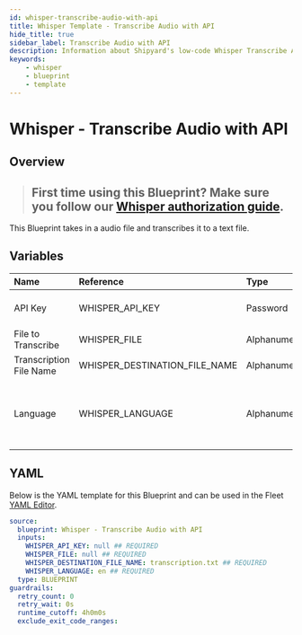 ```yaml
---
id: whisper-transcribe-audio-with-api
title: Whisper Template - Transcribe Audio with API
hide_title: true
sidebar_label: Transcribe Audio with API
description: Information about Shipyard's low-code Whisper Transcribe Audio with API blueprint. Transcribe a single audio file and store the transcription as a file with the Whisper API.
keywords:
    - whisper
    - blueprint
    - template
---
```


# Whisper - Transcribe Audio with API

## Overview

> ## **First time using this Blueprint? Make sure you follow our [Whisper authorization guide](https://www.shipyardapp.com/docs/blueprint-library/whisper/whisper-authorization/)**.

This Blueprint takes in a audio file and transcribes it to a text file. 

## Variables

| Name                    | Reference                     | Type         | Required           | Default           | Options | Description                                                |
|:------------------------|:------------------------------|:-------------|:-------------------|:------------------|:--------|:-----------------------------------------------------------|
| API Key                 | WHISPER_API_KEY               | Password     | :white_check_mark: | -                 | -       | API Key from OpenAI                                        |
| File to Transcribe      | WHISPER_FILE                  | Alphanumeric | :white_check_mark: | -                 | -       | -                                                          |
| Transcription File Name | WHISPER_DESTINATION_FILE_NAME | Alphanumeric | :white_check_mark: | transcription.txt | -       | File name of transcription                                 |
| Language                | WHISPER_LANGUAGE              | Alphanumeric | :white_check_mark: | en                | -       | Language of the audio file. Should be in ISO-639-1 format. |


## YAML

Below is the YAML template for this Blueprint and can be used in the Fleet [YAML Editor](../../reference/fleets/yaml-editor.md).

```yaml
source:
  blueprint: Whisper - Transcribe Audio with API
  inputs:
    WHISPER_API_KEY: null ## REQUIRED
    WHISPER_FILE: null ## REQUIRED
    WHISPER_DESTINATION_FILE_NAME: transcription.txt ## REQUIRED
    WHISPER_LANGUAGE: en ## REQUIRED
  type: BLUEPRINT
guardrails:
  retry_count: 0
  retry_wait: 0s
  runtime_cutoff: 4h0m0s
  exclude_exit_code_ranges:
```
